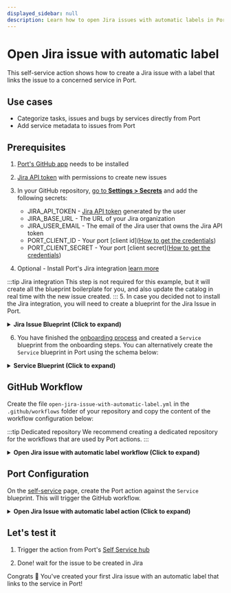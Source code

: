 ```yaml
---
displayed_sidebar: null
description: Learn how to open Jira issues with automatic labels in Port, streamlining issue categorization and tracking.
---
```


# Open Jira issue with automatic label

This self-service action shows how to create a Jira issue with a label that links the issue to a concerned service in Port.

## Use cases
* Categorize tasks, issues and bugs by services directly from Port
* Add service metadata to issues from Port

## Prerequisites

1. [Port's GitHub app](https://github.com/apps/getport-io) needs to be installed
2. [Jira API token](https://support.atlassian.com/atlassian-account/docs/manage-api-tokens-for-your-atlassian-account/) with permissions to create new issues
3. In your GitHub repository, [go to **Settings > Secrets**](https://docs.github.com/en/actions/security-guides/using-secrets-in-github-actions#creating-secrets-for-a-repository) and add the following secrets:
    * JIRA_API_TOKEN - [Jira API token](https://support.atlassian.com/atlassian-account/docs/manage-api-tokens-for-your-atlassian-account) generated by the user
    * JIRA_BASE_URL - The URL of your Jira organization
    * JIRA_USER_EMAIL - The email of the Jira user that owns the Jira API token
    * PORT_CLIENT_ID - Your port [client id]([How to get the credentials](https://docs.getport.io/build-your-software-catalog/sync-data-to-catalog/api/#find-your-port-credentials))
    * PORT_CLIENT_SECRET - Your port [client secret]([How to get the credentials](https://docs.getport.io/build-your-software-catalog/sync-data-to-catalog/api/#find-your-port-credentials))

4. Optional - Install Port's Jira integration [learn more](https://docs.getport.io/build-your-software-catalog/sync-data-to-catalog/project-management/jira/#installation)

:::tip Jira integration
This step is not required for this example, but it will create all the blueprint boilerplate for you, and also update the catalog in real time with the new issue created.
:::
5. In case you decided not to install the Jira integration, you will need to create a blueprint for the Jira Issue in Port.
<details>
<summary><b>Jira Issue Blueprint (Click to expand)</b></summary>

```json showLineNumbers
  {
    "identifier": "jiraIssue",
    "title": "Jira Issue",
    "icon": "Jira",
    "schema": {
      "properties": {
        "url": {
          "title": "Issue URL",
          "type": "string",
          "format": "url",
          "description": "URL to the issue in Jira"
        },
        "status": {
          "title": "Status",
          "type": "string",
          "description": "The status of the issue"
        },
        "issueType": {
          "title": "Type",
          "type": "string",
          "description": "The type of the issue"
        },
        "components": {
          "title": "Components",
          "type": "array",
          "description": "The components related to this issue"
        },
        "assignee": {
          "title": "Assignee",
          "type": "string",
          "format": "user",
          "description": "The user assigned to the issue"
        },
        "reporter": {
          "title": "Reporter",
          "type": "string",
          "description": "The user that reported to the issue",
          "format": "user"
        },
        "creator": {
          "title": "Creator",
          "type": "string",
          "description": "The user that created to the issue",
          "format": "user"
        },
        "priority": {
          "title": "Priority",
          "type": "string",
          "description": "The priority of the issue"
        },
        "labels": {
          "items": {
            "type": "string"
          },
          "title": "Labels",
          "type": "array"
        },
        "created": {
          "title": "Created At",
          "type": "string",
          "description": "The created datetime of the issue",
          "format": "date-time"
        },
        "updated": {
          "title": "Updated At",
          "type": "string",
          "description": "The updated datetime of the issue",
          "format": "date-time"
        }
      }
    },
    "calculationProperties": {},
    "relations": {
      "parentIssue": {
        "target": "jiraIssue",
        "title": "Parent Issue",
        "required": false,
        "many": false
      },
      "subtasks": {
        "target": "jiraIssue",
        "title": "Subtasks",
        "required": false,
        "many": true
      }
    }
  }
```
</details>

6. You have finished the [onboarding process](/quickstart) and created a `Service` blueprint from the onboarding steps. You can alternatively create the `Service` blueprint in Port using the schema below: 

<details>
<summary><b>Service Blueprint (Click to expand)</b></summary>

```json showLineNumbers
{
  "identifier": "service",
  "title": "Service",
  "icon": "Github",
  "schema": {
    "properties": {
      "readme": {
        "title": "README",
        "type": "string",
        "format": "markdown",
        "icon": "Book"
      },
      "url": {
        "title": "URL",
        "format": "url",
        "type": "string",
        "icon": "Link"
      },
      "language": {
        "icon": "Git",
        "type": "string",
        "title": "Language",
        "enum": [
          "GO",
          "Python",
          "Node",
          "React"
        ],
        "enumColors": {
          "GO": "red",
          "Python": "green",
          "Node": "blue",
          "React": "yellow"
        }
      },
      "slack": {
        "icon": "Slack",
        "type": "string",
        "title": "Slack",
        "format": "url"
      },
      "code_owners": {
        "title": "Code owners",
        "description": "This service's code owners",
        "type": "string",
        "icon": "TwoUsers"
      },
      "type": {
        "title": "Type",
        "description": "This service's type",
        "type": "string",
        "enum": [
          "Backend",
          "Frontend",
          "Library"
        ],
        "enumColors": {
          "Backend": "purple",
          "Frontend": "pink",
          "Library": "green"
        },
        "icon": "DefaultProperty"
      },
      "lifecycle": {
        "title": "Lifecycle",
        "type": "string",
        "enum": [
          "Production",
          "Experimental",
          "Deprecated"
        ],
        "enumColors": {
          "Production": "green",
          "Experimental": "yellow",
          "Deprecated": "red"
        },
        "icon": "DefaultProperty"
      },
      "locked_in_prod": {
        "icon": "DefaultProperty",
        "title": "Locked in Prod",
        "type": "boolean",
        "default": false
      },
      "locked_reason_prod": {
        "icon": "DefaultProperty",
        "title": "Locked Reason Prod",
        "type": "string"
      }
    },
    "required": []
  },
  "mirrorProperties": {},
  "calculationProperties": {},
  "aggregationProperties": {},
  "relations": {}
}
```
</details>

## GitHub Workflow

Create the file `open-jira-issue-with-automatic-label.yml` in the `.github/workflows` folder of your repository and copy the content of the workflow configuration below:

:::tip Dedicated repository
We recommend creating a dedicated repository for the workflows that are used by Port actions.
:::

<details>
<summary><b>Open Jira issue with automatic label workflow (Click to expand)</b></summary>

```yaml showLineNumbers
name: Open Jira issue with automatic label
on:
  workflow_dispatch:
    inputs:
      title:
        required: true
        type: string
      type:
        required: true
        type: string
      project:
        required: true
        type: string
      port_context:
        required: true
        type: string

jobs:
  create-entity-in-port-and-update-run:
    runs-on: ubuntu-latest
    steps:
      - name: Login
        uses: atlassian/gajira-login@v3
        env:
          JIRA_BASE_URL: ${{ secrets.JIRA_BASE_URL }}
          JIRA_USER_EMAIL: ${{ secrets.JIRA_USER_EMAIL }}
          JIRA_API_TOKEN: ${{ secrets.JIRA_API_TOKEN }}

      - name: Inform starting of jira issue creation
        uses: port-labs/port-github-action@v1
        with:
          clientId: ${{ secrets.PORT_CLIENT_ID }}
          clientSecret: ${{ secrets.PORT_CLIENT_SECRET }}
          operation: PATCH_RUN
          runId: ${{ fromJson(inputs.port_context).run_id }}
          logMessage: |
            Creating a new Jira issue with automatic label.. ⛴️

      - name: Create Jira issue
        id: create
        uses: atlassian/gajira-create@v3
        with:
          project: ${{ inputs.project }}
          issuetype: ${{ inputs.type }}
          summary: ${{ inputs.title }}
          fields: |
            ${{ fromJson(inputs.port_context).entity != null
              && format('{{ "labels": ["port-{0}"] }}', fromJson(inputs.port_context).entity)
              || '{}'
            }}

      - name: Inform creation of Jira issue
        uses: port-labs/port-github-action@v1
        with:
          clientId: ${{ secrets.PORT_CLIENT_ID }}
          clientSecret: ${{ secrets.PORT_CLIENT_SECRET }}
          operation: PATCH_RUN
          link: ${{ secrets.JIRA_BASE_URL }}/browse/${{ steps.create.outputs.issue }}
          runId: ${{ fromJson(inputs.port_context).run_id }}
          logMessage: |
            Jira issue created! ✅
            The issue id is: ${{ steps.create.outputs.issue }}

```
</details>

## Port Configuration

On the [self-service](https://app.getport.io/self-serve) page, create the Port action against the `Service` blueprint. This will trigger the GitHub workflow.

<details>
<summary><b>Open Jira Issue with automatic label action (Click to expand)</b></summary>

:::tip Modification Required
Make sure to replace `<GITHUB_ORG>` and `<GITHUB_REPO>` with your GitHub organization and repository names respectively
:::

```json showLineNumbers
{
  "identifier": "service_open_jira_issue_with_automatic_label",
  "title": "Open Jira Issue with automatic label",
  "icon": "Jira",
  "description": "Creates a Jira issue with a label to the concerned service.",
  "trigger": {
    "type": "self-service",
    "operation": "DAY-2",
    "userInputs": {
      "properties": {
        "title": {
          "title": "Title",
          "description": "Title of the Jira issue",
          "icon": "Jira",
          "type": "string"
        },
        "type": {
          "title": "Type",
          "description": "Issue type",
          "icon": "Jira",
          "type": "string",
          "default": "Task",
          "enum": [
            "Task",
            "Story",
            "Bug",
            "Epic"
          ],
          "enumColors": {
            "Task": "blue",
            "Story": "green",
            "Bug": "red",
            "Epic": "pink"
          }
        },
        "project": {
          "title": "Project",
          "description": "The issue will be created on this project",
          "icon": "Jira",
          "type": "string",
          "blueprint": "jiraProject",
          "format": "entity"
        }
      },
      "required": [
        "title",
        "type",
        "project"
      ],
      "order": [
        "title",
        "type"
      ]
    },
    "blueprintIdentifier": "service"
  },
  "invocationMethod": {
    "type": "GITHUB",
    "org": "<Enter GitHub organization>",
    "repo": "<Enter GitHub repository>",
    "workflow": "open-jira-issue-with-automatic-label.yml",
    "workflowInputs": {
      "title": "{{.inputs.\"title\"}}",
      "type": "{{.inputs.\"type\"}}",
      "project": "{{.inputs.\"project\" | if type == \"array\" then map(.identifier) else .identifier end}}",
      "port_context": {
        "entity": "{{.entity.identifier}}",
        "run_id": "{{.run.id}}"
      }
    },
    "reportWorkflowStatus": true
  },
  "requiredApproval": false,
  "publish": true
}
```
</details>

## Let's test it

1. Trigger the action from Port's [Self Service hub](https://app.getport.io/self-serve)

2. Done! wait for the issue to be created in Jira

Congrats 🎉 You've created your first Jira issue with an automatic label that links to the service in Port!
